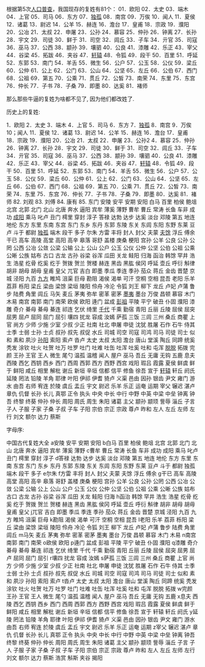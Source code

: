 根据第5次[人口普查](https://www.baidu.com/s?wd=%E4%BA%BA%E5%8F%A3%E6%99%AE%E6%9F%A5&tn=SE_PcZhidaonwhc_ngpagmjz&rsv_dl=gh_pc_zhidao)，我国现存的复姓有81个：
01．欧阳 02．太史 03．端木 04．上官 05．司马 06．东方 07．[独孤](https://www.baidu.com/s?wd=%E7%8B%AC%E5%AD%A4&tn=SE_PcZhidaonwhc_ngpagmjz&rsv_dl=gh_pc_zhidao) 08．南宫 09．万俟 10．闻人 11．夏侯 12．诸葛 13．尉迟 14．公羊 15．赫连 16．澹台 17．皇甫 18．宗政 19．濮阳 20．公冶 21．太叔 22．申屠 23．公孙 24．慕容 25．仲孙 26．钟离 27．长孙 28．宇文 29．司徒 30．鲜于 31．司空 32．闾丘 33．子车 34．亓官 35．司寇 36．巫马 37．公西 38．颛孙 39．壤驷 40．公良 41．漆雕 42．乐正 43．宰父 44．谷梁 45．拓跋 46．夹谷 47．[轩辕](https://www.baidu.com/s?wd=%E8%BD%A9%E8%BE%95&tn=SE_PcZhidaonwhc_ngpagmjz&rsv_dl=gh_pc_zhidao) 48．令狐 49．段干 50．百里 51．呼延 52．东郭 53．南门 54．羊舌 55．微生 56．公户 57．公玉 58．公仪 59．梁丘 60．公仲 61．公上 62．公门 63．公山 64．公坚 65．左丘 66．公伯 67．西门 68．公祖 69．第五 70．公乘 71．贯丘 72．公皙 73．南荣 74．东里 75．东宫 76．仲长 77．子书 78．子桑 79．即墨 80．达奚 81．褚师



那么那些牛逼的复姓为啥都不见了, 因为他们都改姓了. 

历史上的复姓: 

1．欧阳 2．太史 3．端木 4．上官 5．司马 6．东方 7．[独孤](https://www.baidu.com/s?wd=%E7%8B%AC%E5%AD%A4&tn=SE_PcZhidaonwhc_ngpagmjz&rsv_dl=gh_pc_zhidao) 8．南宫 9．万俟 10；闻人 11．夏侯 12．诸葛 13．尉迟 14．公羊 15．赫连 16．澹台 17．皇甫 18．宗政 19．濮阳 20．公冶 21．太叔 22．申屠 23．公孙2 4．慕容 25．仲孙 26．钟离 27．长孙 28．宇文 29．司徒 30．鲜于 31．司空 32．闾丘 33．子车 34．亓官 35．司寇 36．巫马 37．公西 38．颛孙 39．壤驷 40．公良 41．漆雕 42．乐正 43．宰父 44．谷梁 45．拓跋 46．夹谷 47．[轩辕](https://www.baidu.com/s?wd=%E8%BD%A9%E8%BE%95&tn=SE_PcZhidaonwhc_ngpagmjz&rsv_dl=gh_pc_zhidao) 48．令狐 49．段干 50．百里 51．呼延 52．东郭 53．南门 54．羊舌 55．微生 56．公户 57．公玉 58．公仪 59．梁丘 60．公仲 61．公上 62．公门 63．公山 64．公坚 65．左丘 66．公伯 67．西门 68．公祖 69．第五 70．公乘 71．贯丘 72．公皙 73．南荣 74．东里 75．东宫 76．仲长 77．子书 78．子桑 79．即墨 80．达奚 81．褚师 82. 刘观 83. 刘傅 84. 康有 85. 东门 安陵 安平 安期 安阳 白马 百里 柏侯 鲍俎 北宫 北郭 北门 北山 北唐 奔水 逼阳 宾牟 薄奚 薄野 曹牟 曹丘
常涛 长鱼 车非 成功 [成阳](https://www.baidu.com/s?wd=%E6%88%90%E9%98%B3&tn=SE_PcZhidaonwhc_ngpagmjz&rsv_dl=gh_pc_zhidao) 乘马 叱卢 丑门 樗里 穿封 淳子 答禄 达勃 达步 达奚 淡台 邓陵 第五 地连 地伦
东方 东里 东南 东宫 东门 东乡 东丹 东郭 东陵 东关 东闾 东阳 东野 东莱 豆卢 斗于 都尉 [独孤](https://www.baidu.com/s?wd=%E7%8B%AC%E5%AD%A4&tn=SE_PcZhidaonwhc_ngpagmjz&rsv_dl=gh_pc_zhidao) 端木 段干
多子 尔朱 方雷 丰将 封人 封父 夫蒙 [夫馀](https://www.baidu.com/s?wd=%E5%A4%AB%E9%A6%80&tn=SE_PcZhidaonwhc_ngpagmjz&rsv_dl=gh_pc_zhidao) 浮丘 傅余 干已 高车 高陵 高堂 高阳 高辛 皋落 哥舒 盖楼 庚桑
梗阳 宫孙 公羊 公良 公孙 公罔 公西 公冶 公敛 公梁 公输 公上 公山 公户 公玉 公仪 公仲 公坚 公伯 公祖
公乘 公晰 公族 姑布 古口 古龙 古孙 谷梁 谷浑 瓜田 关龙 鲑阳 归海 函治 韩馀 罕井 浩生 浩星 纥骨 纥奚
纥于 贺拨 贺兰 贺楼 赫连 黑齿 黑肱 侯冈 呼延 壶丘 呼衍 斛律 胡非 胡母 胡毋 皇甫 皇父 兀官 吉白 即墨
季瓜 季连 季孙 茄众 蒋丘 金齿 晋楚 京城 泾阳 九百 [九方](https://www.baidu.com/s?wd=%E4%B9%9D%E6%96%B9&tn=SE_PcZhidaonwhc_ngpagmjz&rsv_dl=gh_pc_zhidao) 睢鸠 沮渠 巨母 勘阻 渴侯 渴单 可汗 空桐 空相
昆吾 老阳 乐羊 荔菲 栎阳 梁丘 梁由 梁馀 梁垣 陵阳 伶舟 冷沦 令狐 刘王 柳下 龙丘 卢妃 卢蒲 鲁步 陆费
角里 闾丘 马矢 麦丘 茅夷 弥牟 密革 密茅 [墨夷](https://www.baidu.com/s?wd=%E5%A2%A8%E5%A4%B7&tn=SE_PcZhidaonwhc_ngpagmjz&rsv_dl=gh_pc_zhidao) 墨台 万俊 昌顿 慕容 木门 木易 南宫 南郭 南门 南荣 欧侯
欧阳 逄门 盆成 [彭祖](https://www.baidu.com/s?wd=%E5%BD%AD%E7%A5%96&tn=SE_PcZhidaonwhc_ngpagmjz&rsv_dl=gh_pc_zhidao) 平陵 平宁 破丑 仆固 濮阳 漆雕 奇介 綦母 綦毋 綦连 祁连 乞伏 绮里 [千代](https://www.baidu.com/s?wd=%E5%8D%83%E4%BB%A3&tn=SE_PcZhidaonwhc_ngpagmjz&rsv_dl=gh_pc_zhidao) 千乘 勤宿
青阳 丘丽 丘陵 屈侯 屈突 屈男 屈卢 屈同 屈门 屈引 壤四 扰龙 容成 汝嫣 萨孤 三饭 三闾 三州 桑丘 商瞿
上官 尚方 少师 少施 少室 少叔 少正 社南 社北 申屠 申徒 沈犹 胜屠 石作 石牛 侍其 士季 士弱 士孙 士贞
叔孙 叔先 叔促 水丘 司城 司空 司寇 司鸿 司马 司徒 司士 似和 素和 夙沙 [孙阳](https://www.baidu.com/s?wd=%E5%AD%99%E9%98%B3&tn=SE_PcZhidaonwhc_ngpagmjz&rsv_dl=gh_pc_zhidao) 索阳 索卢 沓卢 太史 太叔
太阳 澹台 唐山 堂溪 陶丘 同蹄 统奚 秃发 涂钦 吐火 吐贺 吐万 吐罗 吐门 吐难 吐缶 吐浑 吐奚 吐和 屯浑
[脱脱](https://www.baidu.com/s?wd=%E8%84%B1%E8%84%B1&tn=SE_PcZhidaonwhc_ngpagmjz&rsv_dl=gh_pc_zhidao) 拓拨 完颜 王孙 王官 王人 微生 尾勺 温孤 温稽 闻人 屋户 巫马 吾丘 无庸 无钩 五鹿 息夫 西陵 西乞
西钥 西乡 西门 西周 西郭 西方 西野 西宫 戏阳 瑕吕 霞露 夏侯 鲜虞 鲜于 鲜阳 咸丘 相里 解枇 谢丘 新垣
辛垣 信都 信平 修鱼 徐吾 宣于 [轩辕](https://www.baidu.com/s?wd=%E8%BD%A9%E8%BE%95&tn=SE_PcZhidaonwhc_ngpagmjz&rsv_dl=gh_pc_zhidao) 轩丘 阏氏 延陵 罔法 铅陵 羊角 耶律 叶阳 伊祁 伊耆 猗卢 义渠 邑由
因孙 银齿 尹文 雍门 游水 由吾 右师 宥连 於陵 虞丘 盂丘 宇文 尉迟 乐羊 乐正 运奄 运期 宰父 辗迟 湛卢
章仇 仉督 长孙 长儿 真鄂 正令 执头 中央 中长 中行 中野 中英 中梁 中垒 钟离 钟吾 终黎 终葵 仲孙 仲长
周阳 周氏 周生 朱阳 诸葛 主父 颛孙 颛顼 訾辱 淄丘 子言 子人 子服 子家 子桑 子叔 子车 子阳 宗伯 宗正
宗政 尊卢 昨和 左人 左丘 左师 左行 刘文 额尔 达力 蔡斯





字母序:

中国古代复姓大全
a安陵 安平 安期 安阳
b白马 百里 柏侯 鲍俎 北宫 北郭 北门 北山 北唐 奔水 逼阳 宾牟 薄奚 薄野
c曹牟 曹丘 常涛 长鱼 车非 成功 成阳 乘马 叱卢 丑门 樗里 穿封 淳子
d答禄 达勃 达步 达奚 淡台 邓陵 第五 地连 地伦 东方 东里 东南 东宫 东门 东乡 东丹 东郭 东陵 东关 东闾 东阳 东野 东莱 豆卢 斗于 都尉 独孤 端木 段干 多子
e尔朱
f方雷 丰将 封人 封父 夫蒙 夫馀 浮丘 傅余
g干已 高车 高陵 高堂 高阳 高辛 皋落 哥舒 盖楼 庚桑 梗阳 宫孙 公羊 公良 公孙 公罔 公西 公冶 公敛 公梁 公输 公上 公山 公户 公玉 公仪 公仲 公坚 公伯 公祖 公乘 公晰 公族 姑布 古口 古龙 古孙 谷梁 谷浑 瓜田 关龙 鲑阳 归海
h函治 韩馀 罕井 浩生 浩星 纥骨 纥奚 纥于 贺拨 贺兰 贺楼 赫连 黑齿 黑肱 侯冈 呼延 壶丘 呼衍 斛律 胡非 胡母 胡毋 皇甫 皇父
j兀官 吉白 即墨 季瓜 季连 季孙 茄众 蒋丘 金齿 晋楚 京城 泾阳 九百 九方 睢鸠 沮渠 巨母
k勘阻 渴侯 渴单 可汗 空桐 空相 昆吾
l老阳 乐羊 荔菲 栎阳 梁丘 梁由 梁馀 梁垣 陵阳 伶舟 冷沦 令狐 刘王 柳下 龙丘 卢妃 卢蒲 鲁步 陆费 角里 闾丘
m马矢 麦丘 茅夷 弥牟 密革 密茅 墨夷 墨台 万俊 昌顿 慕容 木门 木易
n南宫 南郭 南门 南荣
o欧侯 欧阳
p逄门 盆成 彭祖 平陵 平宁 破丑 仆固 濮阳
q漆雕 奇介 綦母 綦毋 綦连 祁连 乞伏 绮里 千代 千乘 勤宿 青阳 丘丽 丘陵 屈侯 屈突 屈男 屈卢 屈同 屈门 屈引
r壤四 扰龙 容成 汝嫣
s萨孤 三饭 三闾 三州 桑丘 商瞿 上官 尚方 少师 少施 少室 少叔 少正 社南 社北 申屠 申徒 沈犹 胜屠 石作 石牛 侍其 士季 士弱 士孙 士贞 叔孙 叔先 叔促 水丘 司城 司空 司寇 司鸿 司马 司徒 司士 似和 素和 夙沙 孙阳 索阳 索卢
t沓卢 太史 太叔 太阳 澹台 唐山 堂溪 陶丘 同蹄 统奚 秃发 涂钦 吐火 吐贺 吐万 吐罗 吐门 吐难 吐缶 吐浑 吐奚 吐和 屯浑 脱脱 拓拨
w完颜 王孙 王官 王人 微生 尾勺 温孤 温稽 闻人 屋户 巫马 吾丘 无庸 无钩 五鹿
x息夫 西陵 西乞 西钥 西乡 西门 西周 西郭 西方 西野 西宫 戏阳 瑕吕 霞露 夏侯 鲜虞 鲜于 鲜阳 咸丘 相里 解枇 谢丘 新垣 辛垣 信都 信平 修鱼 徐吾 宣于 轩辕 轩丘 阏氏
y延陵 罔法 铅陵 羊角 耶律 叶阳 伊祁 伊耆 猗卢 义渠 邑由 因孙 银齿 尹文 雍门 游水 由吾 右师 宥连 於陵 虞丘 盂丘 宇文 尉迟 乐羊 乐正 运奄 运期
z宰父 辗迟 湛卢 章仇 仉督 长孙 长儿 真鄂 正令 执头 中央 中长 中行 中野 中英 中梁 中垒 钟离 钟吾 终黎 终葵 仲孙 仲长 周阳 周氏 周生 朱阳 诸葛 主父 颛孙 颛顼 訾辱 淄丘 子言 子人 子服 子家 子桑 子叔 子车 子阳 宗伯 宗正 宗政 尊卢 昨和 左人 左丘 左师 左行 刘文 额尔 达力 蔡斯 浩赏 斛斯 夹谷 揭阳